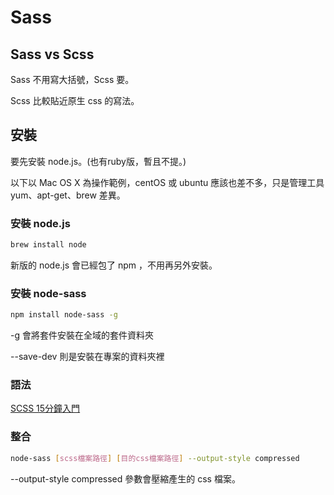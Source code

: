 # Sass

## Sass vs Scss

Sass 不用寫大括號，Scss 要。

Scss 比較貼近原生 css 的寫法。

## 安裝

要先安裝 node.js。(也有ruby版，暫且不提。)

以下以 Mac OS X 為操作範例，centOS 或 ubuntu 應該也差不多，只是管理工具 yum、apt-get、brew 差異。

### 安裝 node.js

```bash
brew install node
```

新版的 node.js 會已經包了 npm ，不用再另外安裝。

### 安裝 node-sass

```bash
npm install node-sass -g
```

-g 會將套件安裝在全域的套件資料夾

--save-dev 則是安裝在專案的資料夾裡

### 語法

[SCSS 15分鐘入門](http://eddychang.me/blog/others/91-scss-15-mins.html)

### 整合

```bash
node-sass [scss檔案路徑] [目的css檔案路徑] --output-style compressed
```

--output-style compressed 參數會壓縮產生的 css 檔案。
